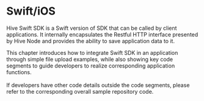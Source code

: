# Swift/iOS

Hive Swift SDK is a Swift version of SDK that can be called by client applications. It internally encapsulates the Restful HTTP interface presented by Hive Node and provides the ability to save application data to it.

This chapter introduces how to integrate Swift SDK in an application through simple file upload examples, while also showing key code segments to guide developers to realize corresponding application functions.\
\
If developers have other code details outside the code segments, please refer to the corresponding overall sample repository code.
